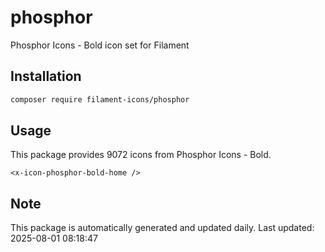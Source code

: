 # phosphor

Phosphor Icons - Bold icon set for Filament

## Installation

```bash
composer require filament-icons/phosphor
```

## Usage

This package provides 9072 icons from Phosphor Icons - Bold.

```blade
<x-icon-phosphor-bold-home />
```

## Note

This package is automatically generated and updated daily.
Last updated: 2025-08-01 08:18:47
